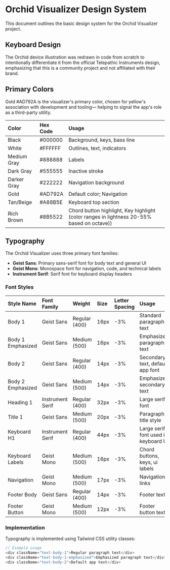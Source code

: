 # Orchid Visualizer Design System

This document outlines the basic design system for the Orchid Visualizer project.

## Keyboard Design

The Orchid device illustration was redrawn in code from scratch to intentionally differentiate it from the official Telepathic Instruments design, emphasizing that this is a community project and not affiliated with their brand.

## Primary Colors

Gold #AD792A is the visualizer's primary color, chosen for yellow's association with development and tooling— helping to signal the app's role as a third-party utility.

| Color | Hex Code | Usage |
|:------|:---------|:-------|
| Black | #000000 | Background, keys, bass line |
| White | #FFFFFF | Outlines, text, indicators |
| Medium Gray | #888888 | Labels |
| Dark Gray | #555555 | Inactive stroke |
| Darker Gray | #222222 | Navigation background |
| Gold | #AD792A | Default color; Navigation |
| Tan/Beige | #A88B5E | Keyboard top section |
| Rich Brown | #8B5522 | Chord button highlight, Key highlight (color ranges in lightness 20-55% based on octave)) |

## Typography

The Orchid Visualizer uses three primary font families:

- **Geist Sans**: Primary sans-serif font for body text and general UI
- **Geist Mono**: Monospace font for navigation, code, and technical labels
- **Instrument Serif**: Serif font for keyboard display headers

### Font Styles

| Style Name | Font Family | Weight | Size | Letter Spacing | Usage |
|:------------|:------------|:--------|:------|:----------------|:-------|
| Body 1 | Geist Sans | Regular (400) | 16px | -3% | Standard paragraph text |
| Body 1 Emphasized | Geist Sans | Medium (500) | 16px | -3% | Emphasized paragraph text |
| Body 2 | Geist Sans | Regular (400) | 14px | -3% | Secondary text, default app font |
| Body 2 Emphasized | Geist Sans | Medium (500) | 14px | -3% | Emphasized secondary text |
| Heading 1 | Instrument Serif | Regular (400) | 32px | -3% | Large serif font |
| Title 1 | Geist Sans | Medium (500) | 20px | -3% | Paragraph title style |
| Keyboard H1 | Instrument Serif | Regular (400) | 44px | -3% | Large serif font used in keyboard UI |
| Keyboard Labels | Geist Mono | Medium (500) | 16px | -3% | Chord buttons, keys, ui labels |
| Navigation | Geist Mono | Medium (500) | 17px | -3% | Navigation links |
| Footer Body | Geist Sans | Regular (400) | 14px | -3% | Footer text |
| Footer Button | Geist Mono | Medium (500) | 12px | -3% | Footer button text |

### Implementation

Typography is implemented using Tailwind CSS utility classes:

```typescript
// Example usage
<div className="text-body-1">Regular paragraph text</div>
<div className="text-body-1-emphasized">Emphasized paragraph text</div>
<div className="text-body-2">Default app text</div>
```

